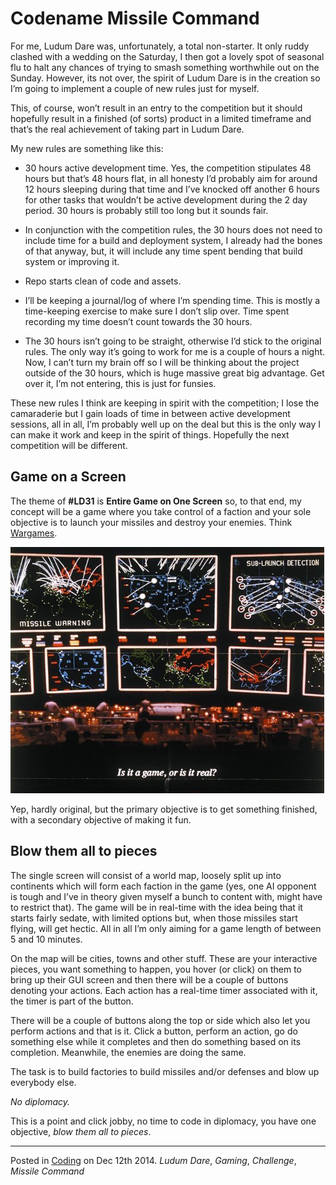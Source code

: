 # Codename Missile Command

For me, Ludum Dare was, unfortunately, a total non-starter. It only ruddy clashed with a wedding on the Saturday, I then got a lovely spot of seasonal flu to halt any chances of trying to smash something worthwhile out on the Sunday. However, its not over, the spirit of Ludum Dare is in the creation so I’m going to implement a couple of new rules just for myself.

This, of course, won’t result in an entry to the competition but it should hopefully result in a finished (of sorts) product in a limited timeframe and that’s the real achievement of taking part in Ludum Dare.

My new rules are something like this:

* 30 hours active development time. Yes, the competition stipulates 48 hours but that’s 48 hours flat, in all honesty I’d probably aim for around 12 hours sleeping during that time and I’ve knocked off another 6 hours for other tasks that wouldn’t be active development during the 2 day period. 30 hours is probably still too long but it sounds fair.

* In conjunction with the competition rules, the 30 hours does not need to include time for a build and deployment system, I already had the bones of that anyway, but, it will include any time spent bending that build system or improving it.
* Repo starts clean of code and assets.

* I’ll be keeping a journal/log of where I’m spending time. This is mostly a time-keeping exercise to make sure I don’t slip over. Time spent recording my time doesn’t count towards the 30 hours.

* The 30 hours isn’t going to be straight, otherwise I’d stick to the original rules. The only way it’s going to work for me is a couple of hours a night. Now, I can’t turn my brain off so I will be thinking about the project outside of the 30 hours, which is huge massive great big advantage. Get over it, I’m not entering, this is just for funsies.

These new rules I think are keeping in spirit with the competition; I lose the camaraderie but I gain loads of time in between active development sessions, all in all, I’m probably well up on the deal but this is the only way I can make it work and keep in the spirit of things. Hopefully the next competition will be different.

## Game on a Screen

The theme of **#LD31** is **Entire Game on One Screen** so, to that end, my concept will be a game where you take control of a faction and your sole objective is to launch your missiles and destroy your enemies. Think [Wargames](http://www.imdb.com/title/tt0086567/).

![Wargames](img/wargamescrop.jpg)

Yep, hardly original, but the primary objective is to get something finished, with a secondary objective of making it fun.

## Blow them all to pieces

The single screen will consist of a world map, loosely split up into continents which will form each faction in the game (yes, one AI opponent is tough and I’ve in theory given myself a bunch to content with, might have to restrict that). The game will be in real-time with the idea being that it starts fairly sedate, with limited options but, when those missiles start flying, will get hectic. All in all I’m only aiming for a game length of between 5 and 10 minutes.

On the map will be cities, towns and other stuff. These are your interactive pieces, you want something to happen, you hover (or click) on them to bring up their GUI screen and then there will be a couple of buttons denoting your actions. Each action has a real-time timer associated with it, the timer is part of the button.

There will be a couple of buttons along the top or side which also let you perform actions and that is it. Click a button, perform an action, go do something else while it completes and then do something based on its completion. Meanwhile, the enemies are doing the same.

The task is to build factories to build missiles and/or defenses and blow up everybody else.

*No diplomacy.*

This is a point and click jobby, no time to code in diplomacy, you have one objective, *blow them all to pieces*.

---

Posted in [Coding](../ "Coding") on Dec 12th 2014. _Ludum Dare_, _Gaming_, _Challenge_, _Missile Command_
